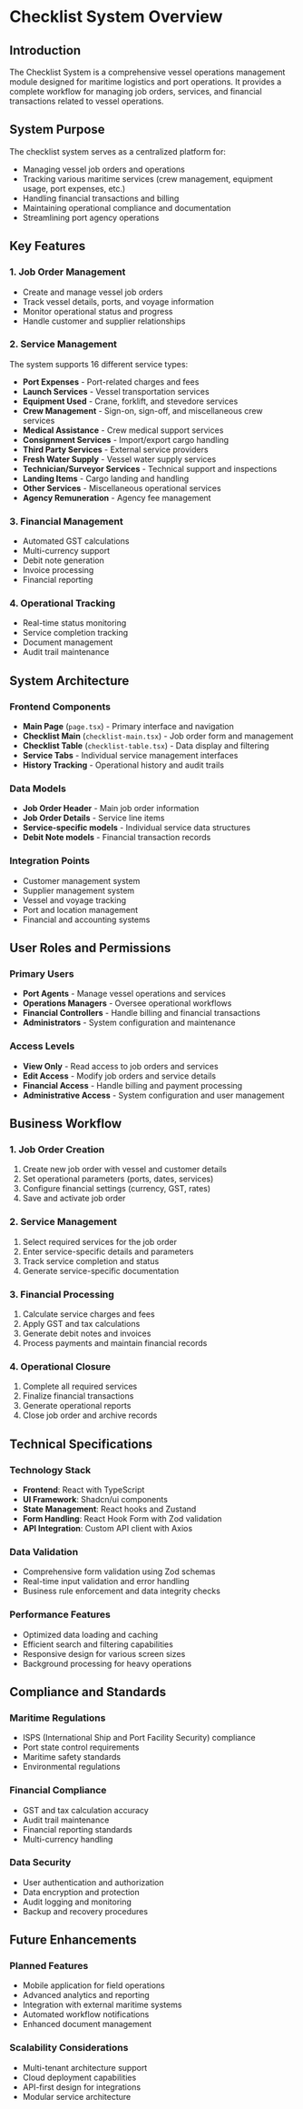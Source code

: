 # Checklist System Overview

## Introduction

The Checklist System is a comprehensive vessel operations management module designed for maritime logistics and port operations. It provides a complete workflow for managing job orders, services, and financial transactions related to vessel operations.

## System Purpose

The checklist system serves as a centralized platform for:

- Managing vessel job orders and operations
- Tracking various maritime services (crew management, equipment usage, port expenses, etc.)
- Handling financial transactions and billing
- Maintaining operational compliance and documentation
- Streamlining port agency operations

## Key Features

### 1. Job Order Management

- Create and manage vessel job orders
- Track vessel details, ports, and voyage information
- Monitor operational status and progress
- Handle customer and supplier relationships

### 2. Service Management

The system supports 16 different service types:

- **Port Expenses** - Port-related charges and fees
- **Launch Services** - Vessel transportation services
- **Equipment Used** - Crane, forklift, and stevedore services
- **Crew Management** - Sign-on, sign-off, and miscellaneous crew services
- **Medical Assistance** - Crew medical support services
- **Consignment Services** - Import/export cargo handling
- **Third Party Services** - External service providers
- **Fresh Water Supply** - Vessel water supply services
- **Technician/Surveyor Services** - Technical support and inspections
- **Landing Items** - Cargo landing and handling
- **Other Services** - Miscellaneous operational services
- **Agency Remuneration** - Agency fee management

### 3. Financial Management

- Automated GST calculations
- Multi-currency support
- Debit note generation
- Invoice processing
- Financial reporting

### 4. Operational Tracking

- Real-time status monitoring
- Service completion tracking
- Document management
- Audit trail maintenance

## System Architecture

### Frontend Components

- **Main Page** (`page.tsx`) - Primary interface and navigation
- **Checklist Main** (`checklist-main.tsx`) - Job order form and management
- **Checklist Table** (`checklist-table.tsx`) - Data display and filtering
- **Service Tabs** - Individual service management interfaces
- **History Tracking** - Operational history and audit trails

### Data Models

- **Job Order Header** - Main job order information
- **Job Order Details** - Service line items
- **Service-specific models** - Individual service data structures
- **Debit Note models** - Financial transaction records

### Integration Points

- Customer management system
- Supplier management system
- Vessel and voyage tracking
- Port and location management
- Financial and accounting systems

## User Roles and Permissions

### Primary Users

- **Port Agents** - Manage vessel operations and services
- **Operations Managers** - Oversee operational workflows
- **Financial Controllers** - Handle billing and financial transactions
- **Administrators** - System configuration and maintenance

### Access Levels

- **View Only** - Read access to job orders and services
- **Edit Access** - Modify job orders and service details
- **Financial Access** - Handle billing and payment processing
- **Administrative Access** - System configuration and user management

## Business Workflow

### 1. Job Order Creation

1. Create new job order with vessel and customer details
2. Set operational parameters (ports, dates, services)
3. Configure financial settings (currency, GST, rates)
4. Save and activate job order

### 2. Service Management

1. Select required services for the job order
2. Enter service-specific details and parameters
3. Track service completion and status
4. Generate service-specific documentation

### 3. Financial Processing

1. Calculate service charges and fees
2. Apply GST and tax calculations
3. Generate debit notes and invoices
4. Process payments and maintain financial records

### 4. Operational Closure

1. Complete all required services
2. Finalize financial transactions
3. Generate operational reports
4. Close job order and archive records

## Technical Specifications

### Technology Stack

- **Frontend**: React with TypeScript
- **UI Framework**: Shadcn/ui components
- **State Management**: React hooks and Zustand
- **Form Handling**: React Hook Form with Zod validation
- **API Integration**: Custom API client with Axios

### Data Validation

- Comprehensive form validation using Zod schemas
- Real-time input validation and error handling
- Business rule enforcement and data integrity checks

### Performance Features

- Optimized data loading and caching
- Efficient search and filtering capabilities
- Responsive design for various screen sizes
- Background processing for heavy operations

## Compliance and Standards

### Maritime Regulations

- ISPS (International Ship and Port Facility Security) compliance
- Port state control requirements
- Maritime safety standards
- Environmental regulations

### Financial Compliance

- GST and tax calculation accuracy
- Audit trail maintenance
- Financial reporting standards
- Multi-currency handling

### Data Security

- User authentication and authorization
- Data encryption and protection
- Audit logging and monitoring
- Backup and recovery procedures

## Future Enhancements

### Planned Features

- Mobile application for field operations
- Advanced analytics and reporting
- Integration with external maritime systems
- Automated workflow notifications
- Enhanced document management

### Scalability Considerations

- Multi-tenant architecture support
- Cloud deployment capabilities
- API-first design for integrations
- Modular service architecture

